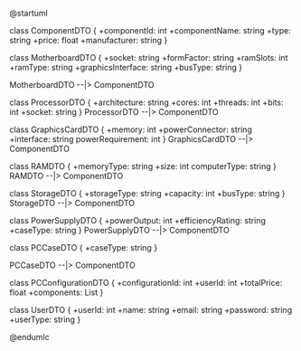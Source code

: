 @startuml

class ComponentDTO {
  +componentId: int
  +componentName: string
  +type: string
  +price: float
  +manufacturer: string
}

class MotherboardDTO {
  +socket: string
  +formFactor: string
  +ramSlots: int
  +ramType: string
  +graphicsInterface: string
  +busType: string
}

MotherboardDTO --|> ComponentDTO

class ProcessorDTO {
  +architecture: string
  +cores: int
  +threads: int
  +bits: int
  +socket: string
}
ProcessorDTO --|> ComponentDTO

class GraphicsCardDTO {
  +memory: int
  +powerConnector: string
  +interface: string
  powerRequirement: int
}
GraphicsCardDTO --|> ComponentDTO

class RAMDTO {
  +memoryType: string
  +size: int
  computerType: string
}
RAMDTO --|> ComponentDTO

class StorageDTO {
  +storageType: string
  +capacity: int
  +busType: string
}
StorageDTO --|> ComponentDTO

class PowerSupplyDTO {
  +powerOutput: int
  +efficiencyRating: string
  +caseType: string
}
PowerSupplyDTO --|> ComponentDTO

class PCCaseDTO {
  +caseType: string
}

PCCaseDTO --|> ComponentDTO

class PCConfigurationDTO {
  +configurationId: int
  +userId: int
  +totalPrice: float
  +components: List<ComponentDTO>
}

class UserDTO {
  +userId: int
  +name: string
  +email: string
  +password: string
  +userType: string
}

@endumlc